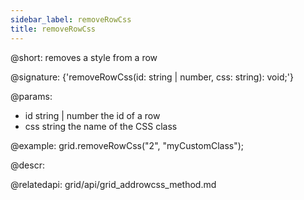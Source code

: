 ```yaml
---
sidebar_label: removeRowCss
title: removeRowCss
---          
```


@short: removes a style from a row

@signature: {'removeRowCss(id: string | number, css: string): void;'}

@params:
- id	string | number		the id of a row
- css 	string 				the name of the CSS class

@example:
grid.removeRowCss("2", "myCustomClass");



@descr:



@relatedapi:
grid/api/grid_addrowcss_method.md





